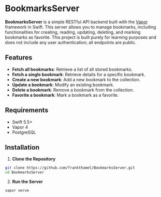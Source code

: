 # BookmarksServer

**BookmarksServer** is a simple RESTful API backend built with the [Vapor](https://vapor.codes) framework in Swift. This server allows you to manage bookmarks, including functionalities for creating, reading, updating, deleting, and marking bookmarks as favorite. This project is built purely for learning purposes and does not include any user authentication; all endpoints are public.

## Features

- **Fetch all bookmarks**: Retrieve a list of all stored bookmarks.
- **Fetch a single bookmark**: Retrieve details for a specific bookmark.
- **Create a new bookmark**: Add a new bookmark to the collection.
- **Update a bookmark**: Modify an existing bookmark.
- **Delete a bookmark**: Remove a bookmark from the collection.
- **Favorite a bookmark**: Mark a bookmark as a favorite.

## Requirements

- Swift 5.5+
- Vapor 4
- PostgreSQL

## Installation

1. **Clone the Repository**

```bash
git clone https://github.com/frankthamel/BookmarksServer.git
cd BookmarksServer
```

2. **Run the Server**

```bash
vapor serve
```